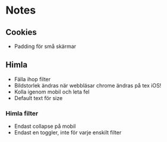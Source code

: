 # Notes

## Cookies
* Padding för små skärmar

## Himla
* Fälla ihop filter
* Bildstorlek ändras när webbläsar chrome ändras på tex iOS!
* Kolla igenom mobil och leta fel
* Default text för size

### Himla filter
* Endast collapse på mobil
* Endast en toggler, inte för varje enskilt filter

